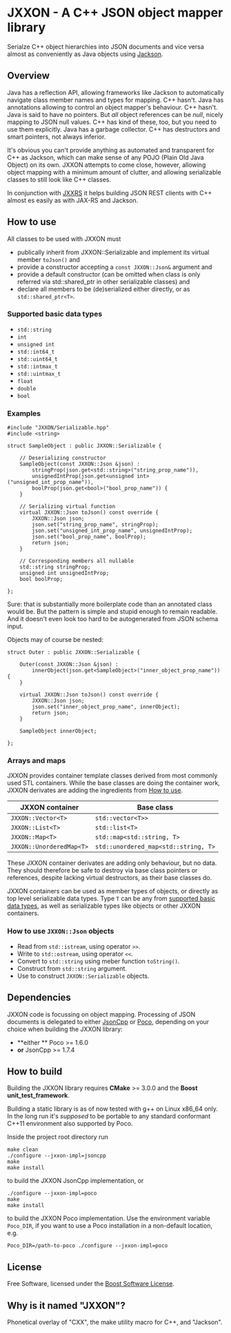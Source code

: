 # JXXON - A C++ JSON object mapper library

Serialze C++ object hierarchies into JSON documents and vice versa almost as conveniently as Java objects using [Jackson](https://github.com/FasterXML/jackson-databind).

## Overview

Java has a reflection API, allowing frameworks like Jackson to automatically navigate class member names and types for mapping. C++ hasn't. Java has annotations allowing to control an object mapper's behaviour. C++ hasn't. Java is said to have no pointers. But *all* object references can be *null*, nicely mapping to JSON null values. C++ has kind of these, too, but you need to use them explicitly. Java has a garbage collector. C++ has destructors and smart pointers, not always inferior.

It's obvious you can't provide anything as automated and transparent for C++ as Jackson, which can make sense of any POJO (Plain Old Java Object) on its own. JXXON attempts to come close, however, allowing object mapping with a minimum amount of clutter, and allowing serializable classes to still look like C++ classes. 

In conjunction with [JXXRS](https://github.com/jxx-project/JXXRS) it helps building JSON REST clients with C++ almost es easily as with JAX-RS and Jackson.

## How to use

All classes to be used with JXXON must

 * publically inherit from JXXON::Serializable and implement its virtual member `toJson()` and
 * provide a constructor accepting a `const JXXON::Json&` argument and
 * provide a default constructor (can be omitted when class is only referred via std::shared_ptr in other serializable classes) and
 * declare all members to be (de)serialized either directly, or as `std::shared_ptr<T>`.

### Supported basic data types

 * `std::string`
 * `int`
 * `unsigned int`
 * `std::int64_t`
 * `std::uint64_t`
 * `std::intmax_t`
 * `std::uintmax_t`
 * `float`
 * `double`
 * `bool`

### Examples

```
#include "JXXON/Serializable.hpp"
#include <string>

struct SampleObject : public JXXON::Serializable {

	// Deserializing constructor
	SampleObject(const JXXON::Json &json) :
		stringProp(json.get<std::string>("string_prop_name")),
		unsignedIntProp(json.get<unsigned int>("unsigned_int_prop_name")),
		boolProp(json.get<bool>("bool_prop_name")) {
	}

	// Serializing virtual function
	virtual JXXON::Json toJson() const override {
		JXXON::Json json;
		json.set("string_prop_name", stringProp);
		json.set("unsigned_int_prop_name", unsignedIntProp);
		json.set("bool_prop_name", boolProp);
		return json;
	}

	// Corresponding members all nullable
	std::string stringProp;
	unsigned int unsignedIntProp;
	bool boolProp;

};
```

Sure: that is substantially more boilerplate code than an annotated class would be. But the pattern is simple and stupid enough to remain readable. And it doesn't even look too hard to be autogenerated from JSON schema input.

Objects may of course be nested:

```
struct Outer : public JXXON::Serializable {

	Outer(const JXXON::Json &json) :
		innerObject(json.get<SampleObject>("inner_object_prop_name")) {
	}

	virtual JXXON::Json toJson() const override {
		JXXON::Json json;
		json.set("inner_object_prop_name", innerObject);
		return json;
	}

	SampleObject innerObject;

};
```

### Arrays and maps

JXXON provides container template classes derived from most commonly used STL containers. While the base classes are doing the container work, JXXON derivates are adding the ingredients from [How to use](#How-to-use).

JXXON container          | Base class
-------------------------|--------------------------------------------------------
`JXXON::Vector<T>`       | `std::vector<T>>`
`JXXON::List<T>`         | `std::list<T>`
`JXXON::Map<T>`          | `std::map<std::string, T>`
`JXXON::UnorderedMap<T>` | `std::unordered_map<std::string, T>`

These JXXON container derivates are adding only behaviour, but no data. They should therefore be safe to destroy via base class pointers or references, despite lacking virtual destructors, as their base classes do.

JXXON containers can be used as member types of objects, or directly as top level serializable data types. Type `T` can be any from [supported basic data types](#supported-basic-data-types), as well as serializable types like objects or other JXXON containers.

### How to use `JXXON::Json` objects

 * Read from `std::istream`, using operator `>>`.
 * Write to `std::ostream`, using operator `<<`.
 * Convert to `std::string` using meber function `toString()`.
 * Construct from `std::string` argument.
 * Use to construct `JXXON::Serializable` objects.
 
## Dependencies

JXXON code is focussing on object mapping. Processing of JSON documents is delegated to either [JsonCpp](https://github.com/open-source-parsers/jsoncpp) or [Poco](https://pocoproject.org), depending on your choice when building the JXXON library:

 * **either ** Poco >= 1.6.0
 * **or** JsonCpp >= 1.7.4

## How to build

Building the JXXON library requires **CMake** >= 3.0.0 and the **Boost unit_test_framework**.

Building a static library is as of now tested with g++ on Linux x86_64 only. In the long run it's *supposed* to be portable to any standard conformant C++11 environment also supported by Poco.

Inside the project root directory run

```
make clean
./configure --jxxon-impl=jsoncpp
make
make install
```

to build the JXXON JsonCpp implementation, or

```
./configure --jxxon-impl=poco
make
make install
```

to build the JXXON Poco implementation. Use the environment variable `Poco_DIR`, if you want to use a Poco installation in a non-default location, e.g.

```
Poco_DIR=/path-to-poco ./configure --jxxon-impl=poco
``` 

## License

Free Software, licensed under the [Boost Software License](https://spdx.org/licenses/BSL-1.0).

## Why is it named "JXXON"?

Phonetical overlay of "CXX", the make utility macro for C++, and "Jackson".

